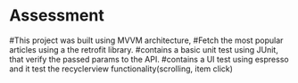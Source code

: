 # Assessment
#This project was built using MVVM architecture,
#Fetch the most popular articles using a the retrofit library.
#contains a basic unit test using JUnit, that verify the passed params to the API.
#contains a UI test using espresso and it test the recyclerview functionality(scrolling, item click) 
